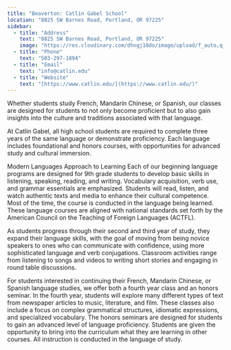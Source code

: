 ```yaml
---
title: "Beaverton: Catlin Gabel School"
location: "8825 SW Barnes Road, Portland, OR 97225"
sidebar:
  - title: "Address"
    text: "8825 SW Barnes Road, Portland, OR 97225"
    image: "https://res.cloudinary.com/dhngj18do/image/upload/f_auto,q_auto/v1/images/activities/catlin-logo"
  - title: "Phone"
    text: "503-297-1894"
  - title: "Email"
    text: "info@catlin.edu"
  - title: "Website"
    text: "[https://www.catlin.edu/](https://www.catlin.edu/)"
---
```


Whether students study French, Mandarin Chinese, or Spanish, our classes are designed for students to not only become proficient but to also gain insights into the culture and traditions associated with that language.

At Catlin Gabel, all high school students are required to complete three years of the same language or demonstrate proficiency. Each language includes foundational and honors courses, with opportunities for advanced study and cultural immersion.

Modern Languages Approach to Learning
Each of our beginning language programs are designed for 9th grade students to develop basic skills in listening, speaking, reading, and writing. Vocabulary acquisition, verb use, and grammar essentials are emphasized. Students will read, listen, and watch authentic texts and media to enhance their cultural competence. Most of the time, the course is conducted in the language being learned. These language courses are aligned with national standards set forth by the American Council on the Teaching of Foreign Languages (ACTFL).

As students progress through their second and third year of study, they expand their language skills, with the goal of moving from being novice speakers to ones who can communicate with confidence, using more sophisticated language and verb conjugations. Classroom activities range from listening to songs and videos to writing short stories and engaging in round table discussions.

For students interested in continuing their French, Mandarin Chinese, or Spanish language studies, we offer both a fourth year class and an honors seminar. In the fourth year, students will explore many different types of text from newspaper articles to music, literature, and film. These classes also include a focus on complex grammatical structures, idiomatic expressions, and specialized vocabulary. The honors seminars are designed for students to gain an advanced level of language proficiency. Students are given the opportunity to bring into the curriculum what they are learning in other courses. All instruction is conducted in the language of study.
